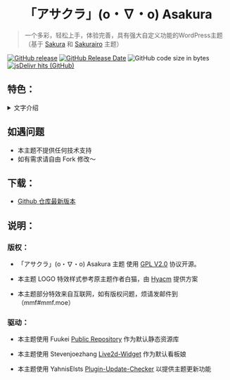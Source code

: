 <h1 align="center"> 「アサクラ」(o・∇・o) Asakura </h1>

> 一个多彩，轻松上手，体验完善，具有强大自定义功能的WordPress主题（基于 [Sakura](https://github.com/mashirozx/Sakura) 和 [Sakurairo](https://github.com/mirai-mamori/Sakurairo) 主题）

[![GitHub release](https://img.shields.io/github/v/release/Yesterday17/Asakura.svg?style=for-the-badge&logo=appveyor)](https://github.com/Yesterday17/Asakura/releases/latest)
[![GitHub Release Date](https://img.shields.io/github/release-date/Yesterday17/Asakura?style=for-the-badge&logo=appveyor)](https://github.com/Yesterday17/Asakura/releases)
![GitHub code size in bytes](https://img.shields.io/github/languages/code-size/Yeterday17/Asakura?style=for-the-badge&logo=appveyor)
[![jsDelivr hits (GitHub)](https://img.shields.io/jsdelivr/gh/hm/Fuukei/Public_Repository?color=red&logo=jsdelivr&logoColor=red&style=for-the-badge)](https://www.jsdelivr.com/package/gh/Yesterday17/Asakura)


## 特色：

<details>
<summary>文字介绍</summary>

```
- 功能类：
    - 主页随机图多端分离（支持API）
    - 内嵌提示块（短代码）
    - 特效资源云端化
    - 原生集成升级功能
    - 强大的色彩控制功能
    - 多种全局定制色彩图标
    - 网页预加载动画
    - 强大的字体设置功能
    - 可选择的夜间模式
- 特效类：
    - 樱花飘落特效
    - 波浪特效
    - 看板娘 Live2D
    - 首页下拉箭头
    - 脚页一言（随机话语API）
    - 首页一言打字效果
    - logo音符触动效果
    - logo特效
    - 邮件模板自定义

```
</details>

## 如遇问题

- 本主题不提供任何技术支持
- 如有需求请自由 Fork 修改～

## 下载：

- [Github 仓库最新版本](https://github.com/Yeterday17/Asakura/releases/latest)

## 说明：

### 版权：

- 「アサクラ」(o・∇・o) Asakura  主题 使用 [GPL V2.0](https://github.com/Yeterday17/Asakura/blob/master/LICENSE) 协议开源。

- 本主题 LOGO 特效样式参考原主题作者白猫，由 [Hyacm](https://hyacm.com/acai/ui/143/sakura-logo/) 提供方案

- 本主题部分特效来自互联网，如有版权问题，烦请发邮件到（mmf#mmf.moe）

### 驱动：

- 本主题使用 Fuukei [Public Repository](https://github.com/Fuukei/Public_Repository) 作为默认静态资源库

- 本主题使用 Stevenjoezhang [Live2d-Widget](https://github.com/stevenjoezhang/live2d-widget) 作为默认看板娘

- 本主题使用 YahnisElsts [Plugin-Update-Checker](https://github.com/YahnisElsts/plugin-update-checker) 以提供主题更新功能
